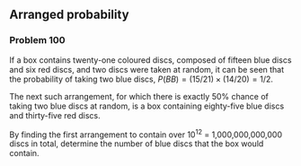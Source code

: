 ﻿## Arranged probability
### Problem 100

If a box contains twenty-one coloured discs, composed of fifteen blue discs and six red discs, and two discs were taken at random, it can be seen that the probability of taking two blue discs, $P(BB) = (15/21) \times (14/20) = 1/2$.

The next such arrangement, for which there is exactly 50% chance of taking two blue discs at random, is a box containing eighty-five blue discs and thirty-five red discs.

By finding the first arrangement to contain over 10<sup>12</sup> = 1,000,000,000,000 discs in total, determine the number of blue discs that the box would contain.
